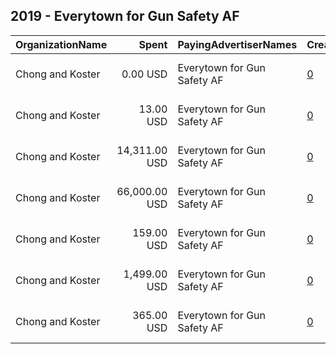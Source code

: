 ## 2019 - Everytown for Gun Safety AF 
|OrganizationName|Spent|PayingAdvertiserNames|CreativeUrls|Impressions|Genders|AgeBrackets|CountryCodes|BillingAddresses|CandidateBallotInformation|
|:---|---:|:---|:---|---:|:---|:---|:---|:---|:---|
|Chong and Koster|0.00 USD|Everytown for Gun Safety AF|[0](https://www.snap.com/political-ads/asset/fc60a5715414fa32028485c5115857b48413977f7eafb89f702f6ac7f6e30446?mediaType=png)|31|||united states|"1640 Rhode Island Ave. NW, Suite 600,Washington,20036,US"||
|Chong and Koster|13.00 USD|Everytown for Gun Safety AF|[0](https://www.snap.com/political-ads/asset/d95fa0e1de8048ceec3f620022b67d06fe223f2662ddc4fe423746e30d0d31a7?mediaType=mp4)|13,266||26+|united states|"1640 Rhode Island Ave. NW, Suite 600,Washington,20036,US"||
|Chong and Koster|14,311.00 USD|Everytown for Gun Safety AF|[0](https://www.snap.com/political-ads/asset/d95fa0e1de8048ceec3f620022b67d06fe223f2662ddc4fe423746e30d0d31a7?mediaType=mp4)|31,553,692||26-|united states|"1640 Rhode Island Ave. NW, Suite 600,Washington,20036,US"||
|Chong and Koster|66,000.00 USD|Everytown for Gun Safety AF|[0](https://www.snap.com/political-ads/asset/d95fa0e1de8048ceec3f620022b67d06fe223f2662ddc4fe423746e30d0d31a7?mediaType=mp4)|75,083,793||26-|united states|"1640 Rhode Island Ave. NW, Suite 600,Washington,20036,US"||
|Chong and Koster|159.00 USD|Everytown for Gun Safety AF|[0](https://www.snap.com/political-ads/asset/d95fa0e1de8048ceec3f620022b67d06fe223f2662ddc4fe423746e30d0d31a7?mediaType=mp4)|161,300||26-|united states|"1640 Rhode Island Ave. NW, Suite 600,Washington,20036,US"||
|Chong and Koster|1,499.00 USD|Everytown for Gun Safety AF|[0](https://www.snap.com/political-ads/asset/fc60a5715414fa32028485c5115857b48413977f7eafb89f702f6ac7f6e30446?mediaType=png)|392,195|||united states|"1640 Rhode Island Ave. NW, Suite 600,Washington,20036,US"||
|Chong and Koster|365.00 USD|Everytown for Gun Safety AF|[0](https://www.snap.com/political-ads/asset/d95fa0e1de8048ceec3f620022b67d06fe223f2662ddc4fe423746e30d0d31a7?mediaType=mp4)|46,146||26-|united states|"1640 Rhode Island Ave. NW, Suite 600,Washington,20036,US"||
